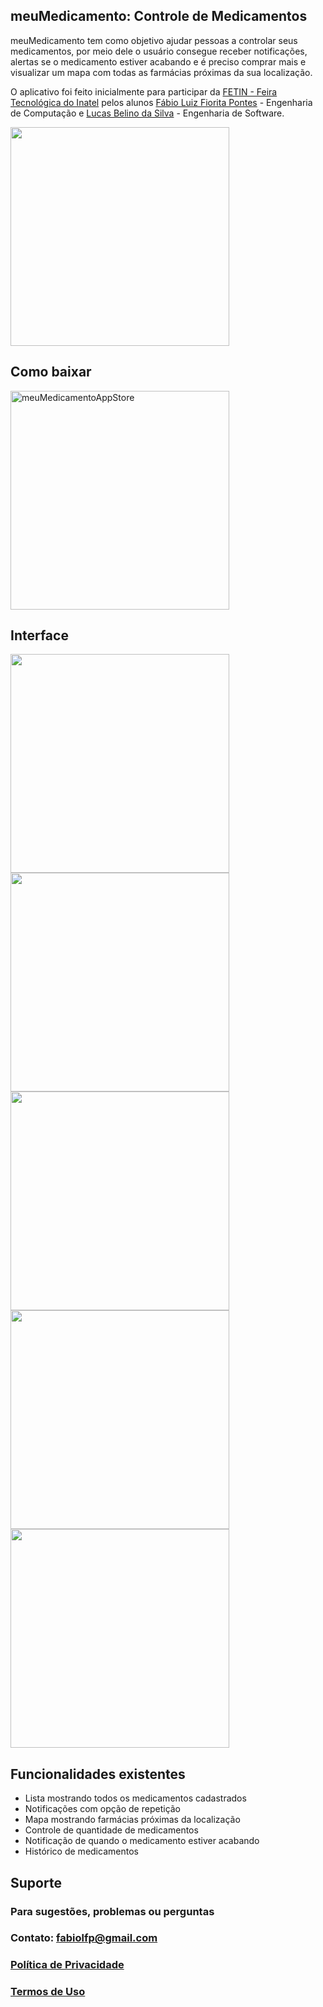## meuMedicamento: Controle de Medicamentos

meuMedicamento tem como objetivo ajudar pessoas a controlar seus medicamentos, por meio dele o usuário consegue receber notificações, alertas se o medicamento estiver acabando e é preciso comprar mais e visualizar um mapa com todas as farmácias próximas da sua localização.

O aplicativo foi feito inicialmente para participar da [FETIN - Feira Tecnológica do Inatel](https://www.inatel.br/fetin/) pelos alunos [Fábio Luiz Fiorita Pontes](https://www.instagram.com/fabiofiorita/) - Engenharia de Computação e [Lucas Belino da Silva](https://www.instagram.com/lucas_b80/) - Engenharia de Software.

<img src="https://raw.githubusercontent.com/FabioFiorita/meuMedicamento/gh-pages/images/Logo.jpg" width="350">

## Como baixar
<a href="https://apps.apple.com/br/app/meumedicamento/id1580757092"><img src="https://raw.githubusercontent.com/FabioFiorita/meuMedicamento/gh-pages/images/appstore.png" alt="meuMedicamentoAppStore" width="350"></a>

## Interface

<img src="https://raw.githubusercontent.com/FabioFiorita/meuMedicamento/gh-pages/images/list.jpg" width="350"> <img src="https://raw.githubusercontent.com/FabioFiorita/meuMedicamento/gh-pages/images/detail.jpg" width="350"> <img src="https://raw.githubusercontent.com/FabioFiorita/meuMedicamento/gh-pages/images/map.jpg" width="350"> <img src="https://raw.githubusercontent.com/FabioFiorita/meuMedicamento/gh-pages/images/settings.jpg" width="350"> <img src="https://raw.githubusercontent.com/FabioFiorita/meuMedicamento/gh-pages/images/darkmode.jpg" width="350">

## Funcionalidades existentes

* Lista mostrando todos os medicamentos cadastrados
* Notificações com opção de repetição
* Mapa mostrando farmácias próximas da localização
* Controle de quantidade de medicamentos 
* Notificação de quando o medicamento estiver acabando
* Histórico de medicamentos

## Suporte

### Para sugestões, problemas ou perguntas

### Contato: fabiolfp@gmail.com

### [Política de Privacidade](privacyPolicy.md)

### [Termos de Uso](Terms&Conditions.md)
